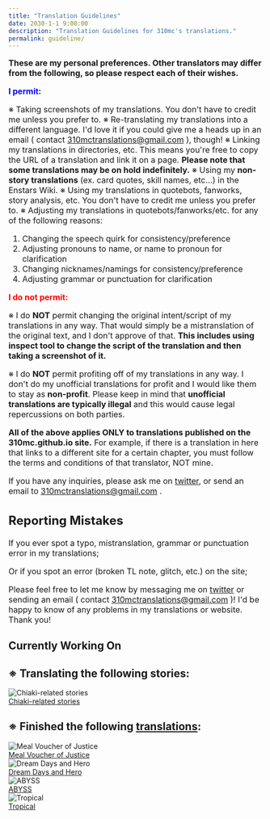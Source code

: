```yaml
---
title: "Translation Guidelines"
date: 2030-1-1 9:00:00
description: "Translation Guidelines for 310mc's translations."
permalink: guideline/
---
```


<link rel="stylesheet" href="/css/storylist.css">

<style>
.intro {
  font-size:16px;
}
</style>

<div class="intro">
<p><b>These are my personal preferences. Other translators may differ from the following, so please respect each of their wishes.</b></p>
<p style="color:blue"><b>I permit:</b></p>

※ Taking screenshots of my translations. You don't have to credit me unless you prefer to.
※ Re-translating my translations into a different language. I'd love it if you could give me a heads up in an email ( contact 310mctranslations@gmail.com ), though!
※ Linking my translations in directories, etc. This means you're free to copy the URL of a translation and link it on a page. __Please note that some translations may be on hold indefinitely.__
※ Using my __non-story translations__ (ex. card quotes, skill names, etc...) in the Enstars Wiki.
※ Using my translations in quotebots, fanworks, story analysis, etc. You don't have to credit me unless you prefer to.
※ Adjusting my translations in quotebots/fanworks/etc. for any of the following reasons:
1. Changing the speech quirk for consistency/preference
2. Adjusting pronouns to name, or name to pronoun for clarification
3. Changing nicknames/namings for consistency/preference
4. Adjusting grammar or punctuation for clarification

<p style="color:red"><b>I do not permit:</b></p>

※ I do __NOT__ permit changing the original intent/script of my translations in any way. That would simply be a mistranslation of the original text, and I don't approve of that. __This includes using inspect tool to change the script of the translation and then taking a screenshot of it.__

※ I do __NOT__ permit profiting off of my translations in any way. I don't do my unofficial translations for profit and I would like them to stay as __non-profit__. Please keep in mind that __unofficial translations are typically illegal__ and this would cause legal repercussions on both parties.

__All of the above applies ONLY to translations published on the 310mc.github.io site.__ For example, if there is a translation in here that links to a different site for a certain chapter, you must follow the terms and conditions of that translator, NOT mine.

If you have any inquiries, please ask me on <a href="https://twitter.com/310mc1" target="_blank">twitter</a>, or send an email to 310mctranslations@gmail.com .

## Reporting Mistakes

If you ever spot a typo, mistranslation, grammar or punctuation error in my translations;

Or if you spot an error (broken TL note, glitch, etc.) on the site;

Please feel free to let me know by messaging me on <a href="https://twitter.com/310mc1" target="_blank">twitter</a> or sending an email ( contact 310mctranslations@gmail.com )! I'd be happy to know of any problems in my translations or website. Thank you!
</div>

## Currently Working On

<h2>※ Translating the following stories:</h2>

<div class="stories">
<div class="story">
    <div class="image">
        <img
            src="/img/es/idolstory/aherotoo/c2.jpg"
            alt="Chiaki-related stories"
        />
    </div>
    <a href="" class="storyName" target="_blank">
        <span>Chiaki-related stories</span>
        <span class="read soon"></span>
    </a>
</div>
<!--<div class="story">
    <div class="image">
        <img
            src="/img/es/scoutstory/sportssurvivors/mitsurubcgframe_300px.jpg"
            alt="Sports Survivors"
        />
    </div>
    <a href="" class="storyName" target="_blank">
        <span>Sports Survivors (In Progress!)</span>
        <span class="read soon"></span>
    </a>
</div>
<div class="story">
    <div class="image">
        <img
            src="/img/es/eventstory/escapemansion/kogabcgframe_300px.jpg"
            alt="Escape Mansion"
        />
    </div>
    <a href="/" class="storyName" target="_blank">
        <span>Escape Mansion (In Progress!)</span>
        <span class="read soon"></span>
    </a>
</div>
<div class="story">
    <div class="image">
        <img
            src="/img/es/eventstory/graduation/subarucgframe_300px.jpg"
            alt="Graduation"
        />
    </div>
    <a href="" class="storyName" target="_blank">
        <span>Graduation (Chiaki scenes only!)<br>On hold</span>
        <span class="read soon"></span>
    </a>
</div>-->
</div>

<h2>※ Finished the following <a href="/translations" target="_blank">translations</a>:</h2>

<div class="stories">
<div class="story">
    <div class="image">
        <img
            src="/img/es/idolstory/justicemealvoucher/c2.jpg"
            alt="Meal Voucher of Justice"
        />
    </div>
    <a href="/meal_voucher_of_justice" class="storyName" target="_blank">
        <span>Meal Voucher of Justice</span>
        <span class="read"></span>
    </a>
</div>
<div class="story">
    <div class="image">
        <img
            src="/img/es/idolstory/daysandhero/c1.jpg"
            alt="Dream Days and Hero"
        />
    </div>
    <a href="/dream_days_and_hero" class="storyName" target="_blank">
        <span>Dream Days and Hero</span>
        <span class="read"></span>
    </a>
</div>
<div class="story">
    <div class="image">
        <img
            src="/img/es/scoutstory/abyss/kanatabcgframe_300px.jpg"
            alt="ABYSS"
        />
    </div>
    <a href="/abyss" class="storyName" target="_blank">
        <span>ABYSS</span>
        <span class="read"></span>
    </a>
</div>
<div class="story">
    <div class="image">
        <img
            src="/img/es/eventstory/tropical/midoribcgframe_300px.jpg"
            alt="Tropical"
        />
    </div>
    <a href="/tropical" class="storyName" target="_blank">
        <span>Tropical</span>
        <span class="read"></span>
    </a>
</div>
</div>
